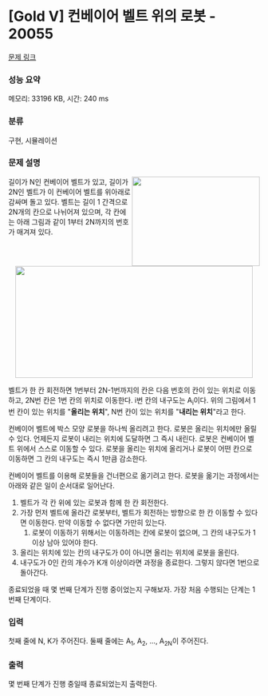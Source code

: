 # [Gold V] 컨베이어 벨트 위의 로봇 - 20055 

[문제 링크](https://www.acmicpc.net/problem/20055) 

### 성능 요약

메모리: 33196 KB, 시간: 240 ms

### 분류

구현, 시뮬레이션

### 문제 설명

<p><img alt="" src="https://upload.acmicpc.net/2d0d6aba-da7d-45b0-a450-a47cc1016dc0/-/crop/512x358/0,79/-/preview/" style="width: 256px; height: 179px; float: right;">길이가 N인 컨베이어 벨트가 있고, 길이가 2N인 벨트가 이 컨베이어 벨트를 위아래로 감싸며 돌고 있다. 벨트는 길이 1 간격으로 2N개의 칸으로 나뉘어져 있으며, 각 칸에는 아래 그림과 같이 1부터 2N까지의 번호가 매겨져 있다.</p>

<p style="text-align: center;"><img alt="" src="https://upload.acmicpc.net/396139ea-9079-4115-9a00-446865434900/-/preview/" style="width: 476px; height: 224px;"></p>

<p>벨트가 한 칸 회전하면 1번부터 2N-1번까지의 칸은 다음 번호의 칸이 있는 위치로 이동하고, 2N번 칸은 1번 칸의 위치로 이동한다. i번 칸의 내구도는 A<sub>i</sub>이다. 위의 그림에서 1번 칸이 있는 위치를 "<strong>올리는 위치</strong>", N번 칸이 있는 위치를 "<strong>내리는 위치</strong>"라고 한다.</p>

<p>컨베이어 벨트에 박스 모양 로봇을 하나씩 올리려고 한다. 로봇은 올리는 위치에만 올릴 수 있다. 언제든지 로봇이 내리는 위치에 도달하면 그 즉시 내린다. 로봇은 컨베이어 벨트 위에서 스스로 이동할 수 있다. 로봇을 올리는 위치에 올리거나 로봇이 어떤 칸으로 이동하면 그 칸의 내구도는 즉시 1만큼 감소한다.</p>

<p>컨베이어 벨트를 이용해 로봇들을 건너편으로 옮기려고 한다. 로봇을 옮기는 과정에서는 아래와 같은 일이 순서대로 일어난다.</p>

<ol>
</ol>

<ol>
	<li>벨트가 각 칸 위에 있는 로봇과 함께 한 칸 회전한다.</li>
	<li>가장 먼저 벨트에 올라간 로봇부터, 벨트가 회전하는 방향으로 한 칸 이동할 수 있다면 이동한다. 만약 이동할 수 없다면 가만히 있는다.
	<ol>
		<li>로봇이 이동하기 위해서는 이동하려는 칸에 로봇이 없으며, 그 칸의 내구도가 1 이상 남아 있어야 한다.</li>
	</ol>
	</li>
	<li>올리는 위치에 있는 칸의 내구도가 0이 아니면 올리는 위치에 로봇을 올린다.</li>
	<li>내구도가 0인 칸의 개수가 K개 이상이라면 과정을 종료한다. 그렇지 않다면 1번으로 돌아간다.<a id="comment-107823"></a></li>
</ol>

<p>종료되었을 때 몇 번째 단계가 진행 중이었는지 구해보자. 가장 처음 수행되는 단계는 1번째 단계이다.</p>

### 입력 

 <p>첫째 줄에 N, K가 주어진다. 둘째 줄에는 A<sub>1</sub>, A<sub>2</sub>, ..., A<sub>2N</sub>이 주어진다.</p>

### 출력 

 <p>몇 번째 단계가 진행 중일때 종료되었는지 출력한다.</p>

